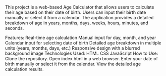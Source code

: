 This project is a web-based Age Calculator that allows users to calculate their age based on their date of birth. Users can input their birth date manually or select it from a calendar. The application provides a detailed breakdown of age in years, months, days, weeks, hours, minutes, and seconds.

Features:
Real-time age calculation
Manual input for day, month, and year
Calendar input for selecting date of birth
Detailed age breakdown in multiple units (years, months, days, etc.)
Responsive design with a blurred background image
Technologies Used:
HTML
CSS
JavaScript
How to Use:
Clone the repository.
Open index.html in a web browser.
Enter your date of birth manually or select it from the calendar.
View the detailed age calculation results.
